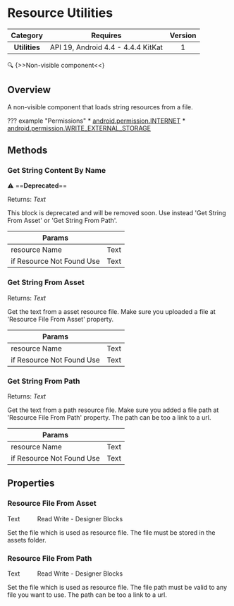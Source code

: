 # Resource Utilities

| Category | Requires | Version |
|:--------:|:-------:|:--------:|
|**Utilities**|<span class="chip chip-any">API 19, Android 4.4 - 4.4.4 KitKat</span>|<span class="chip chip-number">1</span>|

:mag: {>>Non-visible component<<}

## Overview

A non-visible component that loads string resources from a file.

??? example "Permissions"
    * [android.permission.INTERNET](https://developer.android.com/reference/android/Manifest.permission.html#INTERNET)
    * [android.permission.WRITE_EXTERNAL_STORAGE](https://developer.android.com/reference/android/Manifest.permission.html#WRITE_EXTERNAL_STORAGE)


## Methods

### Get String Content By Name

:warning: ==**Deprecated**==

<span class="chip chip-text">Returns: <i>Text</i></span> 

This block is deprecated and will be removed soon. Use instead 'Get String From Asset' or 'Get String From Path'.

<div class="block" ai2-block="method" not-rendered="true" value="%7B%22componentName%22:%20%22Resource%20Utilities%22,%20%22name%22:%20%22Get%20String%20Content%20By%20Name%22,%20%22output%22:%20true,%20%22params%22:%20%5B%22resource%20Name%22,%20%22if%20Resource%20Not%20Found%20Use%22%5D%7D"></div>


| Params | []() |
|--------|------|
|resource Name|<span class="chip chip-text">Text</span>|
|if Resource Not Found Use|<span class="chip chip-text">Text</span>|


### Get String From Asset

<span class="chip chip-text">Returns: <i>Text</i></span> 

Get the text from a asset resource file. Make sure you uploaded a file at 'Resource File From Asset' property.

<div class="block" ai2-block="method" not-rendered="true" value="%7B%22componentName%22:%20%22Resource%20Utilities%22,%20%22name%22:%20%22Get%20String%20From%20Asset%22,%20%22output%22:%20true,%20%22params%22:%20%5B%22resource%20Name%22,%20%22if%20Resource%20Not%20Found%20Use%22%5D%7D"></div>


| Params | []() |
|--------|------|
|resource Name|<span class="chip chip-text">Text</span>|
|if Resource Not Found Use|<span class="chip chip-text">Text</span>|


### Get String From Path

<span class="chip chip-text">Returns: <i>Text</i></span> 

Get the text from a path resource file. Make sure you added a file path at 'Resource File From Path' property. The path can be too a link to a url.

<div class="block" ai2-block="method" not-rendered="true" value="%7B%22componentName%22:%20%22Resource%20Utilities%22,%20%22name%22:%20%22Get%20String%20From%20Path%22,%20%22output%22:%20true,%20%22params%22:%20%5B%22resource%20Name%22,%20%22if%20Resource%20Not%20Found%20Use%22%5D%7D"></div>


| Params | []() |
|--------|------|
|resource Name|<span class="chip chip-text">Text</span>|
|if Resource Not Found Use|<span class="chip chip-text">Text</span>|


## Properties

### Resource File From Asset

<span class="chip chip-text">Text</span>&nbsp;&nbsp;&nbsp;&nbsp;&nbsp;&nbsp;&nbsp;&nbsp;&nbsp;&nbsp;<span class="chip chip-rw">Read</span> <span class="chip chip-rw">Write</span> - <span class="chip chip-bd">Designer</span> <span class="chip chip-bd">Blocks</span> 

Set the file which is used as resource file. The file must be stored in the assets folder.

<div class="block" ai2-block="property" not-rendered="true" value="%7B%22componentName%22:%20%22Resource%20Utilities%22,%20%22name%22:%20%22Resource%20File%20From%20Asset%22,%20%22getter%22:%20true%7D"></div>
<div class="block" ai2-block="property" not-rendered="true" value="%7B%22componentName%22:%20%22Resource%20Utilities%22,%20%22name%22:%20%22Resource%20File%20From%20Asset%22,%20%22getter%22:%20false%7D"></div>


### Resource File From Path

<span class="chip chip-text">Text</span>&nbsp;&nbsp;&nbsp;&nbsp;&nbsp;&nbsp;&nbsp;&nbsp;&nbsp;&nbsp;<span class="chip chip-rw">Read</span> <span class="chip chip-rw">Write</span> - <span class="chip chip-bd">Designer</span> <span class="chip chip-bd">Blocks</span> 

Set the file which is used as resource file. The file path must be valid to any file you want to use. The path can be too a link to a url.

<div class="block" ai2-block="property" not-rendered="true" value="%7B%22componentName%22:%20%22Resource%20Utilities%22,%20%22name%22:%20%22Resource%20File%20From%20Path%22,%20%22getter%22:%20true%7D"></div>
<div class="block" ai2-block="property" not-rendered="true" value="%7B%22componentName%22:%20%22Resource%20Utilities%22,%20%22name%22:%20%22Resource%20File%20From%20Path%22,%20%22getter%22:%20false%7D"></div>

